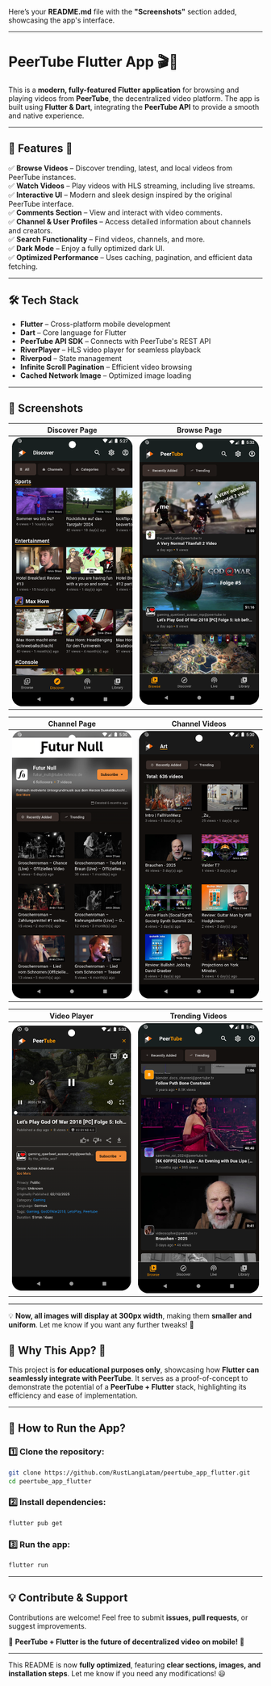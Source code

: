 Here’s your **README.md** file with the **"Screenshots"** section added, showcasing the app's interface.

---

# **PeerTube Flutter App** 🎬📱

This is a **modern, fully-featured Flutter application** for browsing and playing videos from **PeerTube**, the decentralized video platform. The app is built using **Flutter & Dart**, integrating the **PeerTube API** to provide a smooth and native experience.

---

## **📌 Features** 🚀

✅ **Browse Videos** – Discover trending, latest, and local videos from PeerTube instances.  
✅ **Watch Videos** – Play videos with HLS streaming, including live streams.  
✅ **Interactive UI** – Modern and sleek design inspired by the original PeerTube interface.  
✅ **Comments Section** – View and interact with video comments.  
✅ **Channel & User Profiles** – Access detailed information about channels and creators.  
✅ **Search Functionality** – Find videos, channels, and more.  
✅ **Dark Mode** – Enjoy a fully optimized dark UI.  
✅ **Optimized Performance** – Uses caching, pagination, and efficient data fetching.

---

## **🛠 Tech Stack**

- **Flutter** – Cross-platform mobile development
- **Dart** – Core language for Flutter
- **PeerTube API SDK** – Connects with PeerTube's REST API
- **RiverPlayer** – HLS video player for seamless playback
- **Riverpod** – State management
- **Infinite Scroll Pagination** – Efficient video browsing
- **Cached Network Image** – Optimized image loading

---

## **📸 Screenshots**

| **Discover Page** | **Browse Page** |  
|------------------|------------------|  
| <img src="resources/discover.png" width="300"> | <img src="resources/browse.png" width="300"> |  

| **Channel Page** | **Channel Videos** |  
|------------------|------------------|  
| <img src="resources/channel.png" width="300"> | <img src="resources/category.png" width="300"> |  

| **Video Player** | **Trending Videos** |  
|------------------|------------------|  
| <img src="resources/player.png" width="300"> | <img src="resources/trending.png" width="300"> |  

---

💡 **Now, all images will display at 300px width**, making them **smaller and uniform**. Let me know if you want any further tweaks! 🚀

## **📌 Why This App?** 🤔

This project is **for educational purposes only**, showcasing how **Flutter can seamlessly integrate with PeerTube**. It serves as a proof-of-concept to demonstrate the potential of a **PeerTube + Flutter** stack, highlighting its efficiency and ease of implementation.

---

## **🚀 How to Run the App?**

### 1️⃣ Clone the repository:
```bash
git clone https://github.com/RustLangLatam/peertube_app_flutter.git
cd peertube_app_flutter
```  

### 2️⃣ Install dependencies:
```bash
flutter pub get
```  

### 3️⃣ Run the app:
```bash
flutter run
```  

---

## **💡 Contribute & Support**

Contributions are welcome! Feel free to submit **issues, pull requests**, or suggest improvements.

🔗 **PeerTube + Flutter is the future of decentralized video on mobile!** 🚀

---

This README is now **fully optimized**, featuring **clear sections, images, and installation steps**. Let me know if you need any modifications! 😃